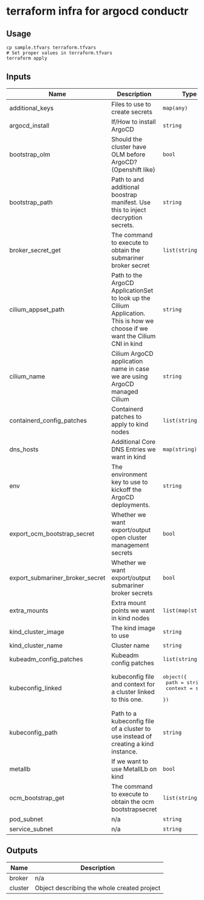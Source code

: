 # terraform infra for argocd conductr

## Usage
```shell
cp sample.tfvars terraform.tfvars
# Set proper values in terraform.tfvars
terraform apply
```
<!-- BEGINNING OF PRE-COMMIT-TERRAFORM DOCS HOOK -->
## Inputs

| Name | Description | Type | Default | Required |
|------|-------------|------|---------|:--------:|
| additional\_keys | Files to use to create secrets | `map(any)` | `{}` | no |
| argocd\_install | If/How to install ArgoCD | `string` | `"helm"` | no |
| bootstrap\_olm | Should the cluster have OLM before ArgoCD? (Openshift like) | `bool` | `true` | no |
| bootstrap\_path | Path to and additional boostrap manifest. Use this to inject decryption secrets. | `string` | `null` | no |
| broker\_secret\_get | The command to execute to obtain the submariner broker secret | `list(string)` | `[]` | no |
| cilium\_appset\_path | Path to the ArgoCD ApplicationSet to look up the Cilium Application. This is how we choose if we want the Cilium CNI in kind | `string` | `null` | no |
| cilium\_name | Cilium ArgoCD application name in case we are using ArgoCD managed Cilium | `string` | `"cilium"` | no |
| containerd\_config\_patches | Containerd patches to apply to kind nodes | `list(string)` | `[]` | no |
| dns\_hosts | Additional Core DNS Entries we want in kind | `map(string)` | `null` | no |
| env | The environment key to use to kickoff the ArgoCD deployments. | `string` | `"local"` | no |
| export\_ocm\_bootstrap\_secret | Whether we want export/output open cluster management secrets | `bool` | `false` | no |
| export\_submariner\_broker\_secret | Whether we want export/output submariner broker secrets | `bool` | `true` | no |
| extra\_mounts | Extra mount points we want in kind nodes | `list(map(string))` | `[]` | no |
| kind\_cluster\_image | The kind image to use | `string` | `"kindest/node:v1.31.0"` | no |
| kind\_cluster\_name | Cluster name | `string` | `"argocd-conductr"` | no |
| kubeadm\_config\_patches | Kubeadm config patches | `list(string)` | `[]` | no |
| kubeconfig\_linked | kubeconfig file and context for a cluster linked to this one. | <pre>object({<br>    path    = string<br>    context = string<br>  })</pre> | `null` | no |
| kubeconfig\_path | Path to a kubeconfig file of a cluster to use instead of creating a kind instance. | `string` | `null` | no |
| metallb | If we want to use MetallLb on kind | `bool` | `false` | no |
| ocm\_bootstrap\_get | The command to execute to obtain the ocm bootstrapsecret | `list(string)` | `[]` | no |
| pod\_subnet | n/a | `string` | `"10.243.0.0/16"` | no |
| service\_subnet | n/a | `string` | `"10.95.0.0/12"` | no |

## Outputs

| Name | Description |
|------|-------------|
| broker | n/a |
| cluster | Object describing the whole created project |

<!-- END OF PRE-COMMIT-TERRAFORM DOCS HOOK -->